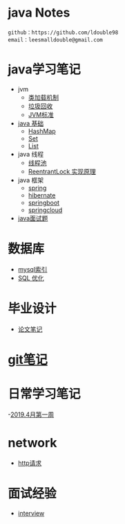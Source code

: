 # java Notes
    github：https://github.com/ldouble98
    email：leesmalldouble@gmail.com
# java学习笔记
   - jvm
      + [类加载机制](java/jvm/类加载机制.md)
      + [垃圾回收](java/jvm/GC.md)
      + [JVM标准](java/jvm/jvm标准.md)
   - [java 基础](java/java基础/java基础.md)
      + [HashMap](java/java基础/HashMap.md)
      + [Set](java/java基础/Set.md)
      + [List](java/java基础/List.md)
   - java 线程
      + [线程池](java/java线程/java多线程.md)
      + [ReentrantLock 实现原理](java/java线程/ReentrantLock.md)
   - java 框架
      + [spring](java/java框架/spring/spring注入方式.md)
      + [hibernate](java/java框架/hibernate.md)
      + [springboot](java/java框架/springboot.md)
      + [springcloud](java/java框架/springcloud.md)
   - [java面试题](java/java面试题.md)
# 数据库
   - [mysql索引](数据库/MySQL/mysql索引.md)
   - [SQL 优化](数据库/MySQL/SQL优化.md)
   
# 毕业设计
   - [论文笔记](graduation/论文.md)
# [git笔记](git/gitnote.md)
# 日常学习笔记
   -[2019.4月第一周](dayLife/四月.md)
# network
   - [http请求](network/http.md)
# 面试经验
   -  [interview](面试经验/interview.md)
 
